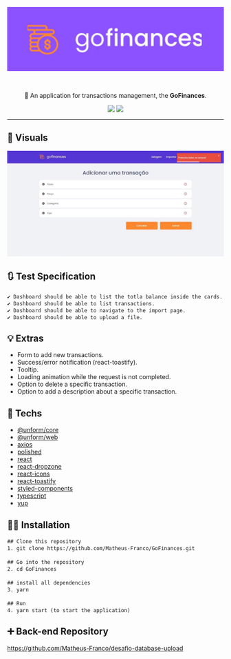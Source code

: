 
<div align="center">

![](/.github/oficial.jpeg)
</div>
<br />


<p align="center">🚀 An application for transactions management, the <strong>GoFinances</strong>.</p>

<div align="center">

![](https://img.shields.io/github/forks/Matheus-Franco/GoFinances)
![](https://img.shields.io/static/v1?label=Yarn&message=v1.22.4&color=<COLOR>&style=<STYLE>&logo=<LOGO>)

</div>

---
## 🎥 Visuals
![](/.github/addpage.jpeg)


## 🔃 Test Specification
```
✔ Dashboard should be able to list the totla balance inside the cards.
✔ Dashboard should be able to list transactions.
✔ Dashboard should be able to navigate to the import page.
✔ Dashboard should be able to upload a file.

```
## 💡 Extras

 - Form to add new transactions.
 - Success/error notification (react-toastify).
 - Tooltip.
 - Loading animation while the request is not completed.
 - Option to delete a specific transaction.
 - Option to add a description about a specific transaction.

## 🚀 Techs
- <a href="https://github.com/Rocketseat/unform">@unform/core</a>
- <a href="https://github.com/Rocketseat/unform">@unform/web</a>
- <a href="https://github.com/axios/axios">axios</a>
- <a href="https://polished.js.org/docs/">polished</a>
- <a href="https://github.com/facebook/react">react</a>
- <a href="https://github.com/react-dropzone/react-dropzone">react-dropzone</a>
- <a href="https://github.com/react-icons/react-icons">react-icons</a>
- <a href="https://github.com/fkhadra/react-toastify">react-toastify</a>
- <a href="https://styled-components.com/docs">styled-components</a>
- <a href="https://www.typescriptlang.org/">typescript</a>
- <a href="https://github.com/jquense/yup">yup</a>


## 👨‍💻 Installation
```
## Clone this repository
1. git clone https://github.com/Matheus-Franco/GoFinances.git

## Go into the repository
2. cd GoFinances

## install all dependencies
3. yarn

## Run
4. yarn start (to start the application)
```


## ➕ Back-end Repository
https://github.com/Matheus-Franco/desafio-database-upload
